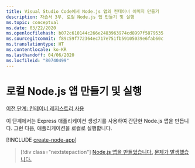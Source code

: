```yaml
---
title: Visual Studio Code에서 Node.js 앱의 컨테이너 이미지 만들기
description: 자습서 3부, 로컬 Node.js 앱 만들기 및 실행
ms.topic: conceptual
ms.date: 03/22/2020
ms.openlocfilehash: b072c610144c266e2483963974cd8997f5879535
ms.sourcegitcommit: f89c59f772364ec717e751fb59105039e6fab60c
ms.translationtype: HT
ms.contentlocale: ko-KR
ms.lasthandoff: 04/06/2020
ms.locfileid: "80740499"
---
```

# <a name="create-and-run-a-local-nodejs-app"></a>로컬 Node.js 앱 만들기 및 실행

[이전 단계: 컨테이너 레지스트리 사용](tutorial-vscode-docker-node-02.md)

이 단계에서는 Express 애플리케이션 생성기를 사용하여 간단한 Node.js 앱을 만듭니다. 그런 다음, 애플리케이션을 로컬로 실행합니다.

[!INCLUDE [create-node-app](includes/create-node-app.md)]

> [!div class="nextstepaction"]
> [Node.js 앱을 만들었습니다.](tutorial-vscode-docker-node-04.md) [문제가 발생했습니다.](https://www.research.net/r/PWZWZ52?tutorial=node-deployment-azureappservice&step=create-app)
